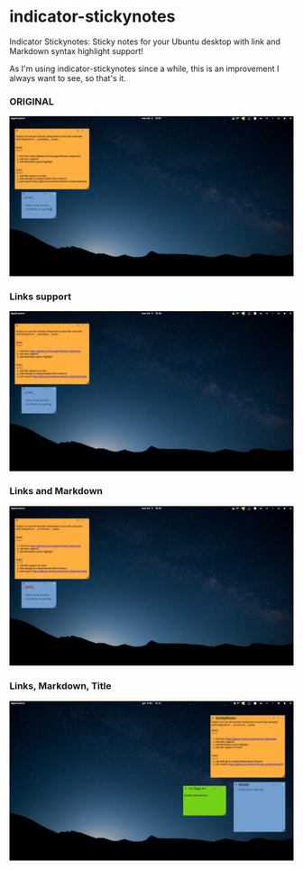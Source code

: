 indicator-stickynotes
=====================

Indicator Stickynotes: Sticky notes for your Ubuntu desktop with link and Markdown syntax highlight support!


As I'm using indicator-stickynotes since a while, this is an improvement I always want to see, so
that's it.


### ORIGINAL
![Original stickynotes](https://raw.githubusercontent.com/lesion/lesion.github.com/master/images/stickynotes_original.jpg "Original")

### Links support
![With links stickynotes](https://raw.githubusercontent.com/lesion/lesion.github.com/master/images/stickynotes_links.jpg "with links")

### Links and Markdown
![With links and markdown](https://raw.githubusercontent.com/lesion/lesion.github.com/master/images/stickynotes_links_markdown.jpg "with links and markdown")

### Links, Markdown, Title
![With links, markdown and title support](https://raw.githubusercontent.com/lesion/lesion.github.com/master/images/stickynotes_title.jpg "with links, markdown and title")
